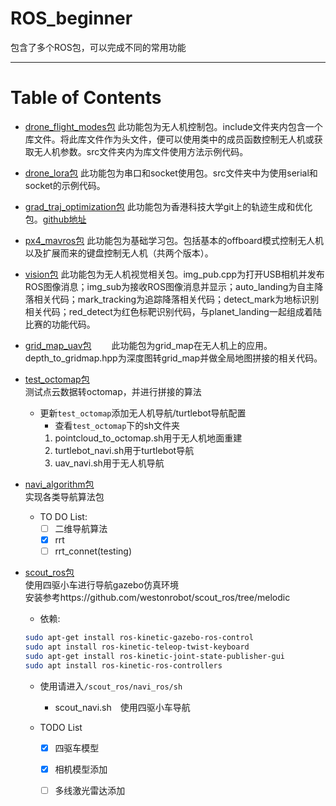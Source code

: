 # ROS_beginner
包含了多个ROS包，可以完成不同的常用功能

-----

# Table of Contents
* [drone_flight_modes包](./drone_flight_modes)
    此功能包为无人机控制包。include文件夹内包含一个库文件。将此库文件作为头文件，便可以使用类中的成员函数控制无人机或获取无人机参数。src文件夹内为库文件使用方法示例代码。
    
* [drone_lora包](./drone_lora)
    此功能包为串口和socket使用包。src文件夹中为使用serial和socket的示例代码。

* [grad_traj_optimization包]()
    此功能包为香港科技大学git上的轨迹生成和优化包。[github地址](http://github.com/HKUST-Aerial-Robotics/grad_traj_optimization)

* [px4_mavros包](./px4_mavros)
    此功能包为基础学习包。包括基本的offboard模式控制无人机以及扩展而来的键盘控制无人机（共两个版本）。

* [vision包](./vision)
    此功能包为无人机视觉相关包。img_pub.cpp为打开USB相机并发布ROS图像消息；img_sub为接收ROS图像消息并显示；auto_landing为自主降落相关代码；mark_tracking为追踪降落相关代码；detect_mark为地标识别相关代码；red_detect为红色标靶识别代码，与planet_landing一起组成着陆比赛的功能代码。

* [grid_map_uav包](./grid_map_uav)
　　此功能包为grid_map在无人机上的应用。depth_to_gridmap.hpp为深度图转grid_map并做全局地图拼接的相关代码。

* [test_octomap包](./test_octomap)  
    测试点云数据转octomap，并进行拼接的算法
    * 更新`test_octomap`添加无人机导航/turtlebot导航配置  
        * 查看`test_octomap`下的sh文件夹  
        1. pointcloud_to_octomap.sh用于无人机地面重建
        2. turtlebot_navi.sh用于turtlebot导航
        3. uav_navi.sh用于无人机导航

* [navi_algorithm包](./navi_algorithm)  
    实现各类导航算法包  

    * TO DO List:  
        - [ ] 二维导航算法  
        - [x] rrt  
        - [ ] rrt_connet(testing)  

* [scout_ros包](./scout_ros)  
  使用四驱小车进行导航gazebo仿真环境  
  安装参考https://github.com/westonrobot/scout_ros/tree/melodic  


    * 依赖:  

    ```sh
    sudo apt-get install ros-kinetic-gazebo-ros-control
    sudo apt install ros-kinetic-teleop-twist-keyboard
    sudo apt-get install ros-kinetic-joint-state-publisher-gui
    sudo apt install ros-kinetic-ros-controllers
    ```

    * 使用请进入`/scout_ros/navi_ros/sh`
        * scout_navi.sh　使用四驱小车导航

    * TODO List
        - [x] 四驱车模型  
        - [x] 相机模型添加
        - [ ] 多线激光雷达添加






